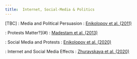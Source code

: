 ```yaml
---
title:  Internet, Social-Media & Politics
---
```



[TBC]
: Media and Political Persuasion
  : [Enikolopov et al. (2011)](#)

: Protests Matter?](#)
  : [Madestam et al. (2013)](#)

: Social Media and Protests
  : [Enikolopov et al. (2020)](#)

: Internet and Social Media Effects
  : [Zhuravskaya et al. (2020)](#)
